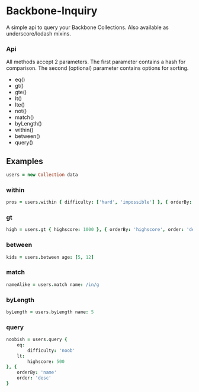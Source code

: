 # Backbone-Inquiry

A simple api to query your Backbone Collections. Also available as underscore/lodash mixins.


### Api

All methods accept 2 parameters. The first parameter contains a hash for comparison. The second (optional) parameter contains options for sorting.


* eq()
* gt()
* gte()
* lt()
* lte()
* not()
* match()
* byLength()
* within()
* between()
* query()


## Examples


```coffeescript
users = new Collection data
```

### within
```coffeescript
pros = users.within { difficulty: ['hard', 'impossible'] }, { orderBy: 'age', order: 'asc', limit: 5 }
```

### gt
```coffeescript
high = users.gt { highscore: 1000 }, { orderBy: 'highscore', order: 'desc' }
```

### between
```coffeescript
kids = users.between age: [5, 12]
```

### match
```coffeescript
nameAlike = users.match name: /in/g
```

### byLength
```coffeescript
byLength = users.byLength name: 5
```


### query
```coffeescript
noobish = users.query {
    eq:
        difficulty: 'noob'
    lt:
        highscore: 500
}, {
    orderBy: 'name'
    order: 'desc'
}
```
